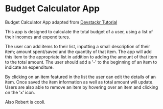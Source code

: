 # Budget Calculator App
Budget Calculator App adapted from <a href="https://www.youtube.com/watch?v=sU4z4Ti-8OQ" target="_blank">Devstackr Tutorial</a>

This app is designed to calculate the total budget of a user, using a list of their incomes and expenditures.

The user can add items to their list, inputting a small description of their item; amount spent/saved and the quantity of that item. 
The app will add this item to the appropriate list in addition to adding the amount of that item to the total amount.
The user should add a '-' to the beginning of an item to indicate an expenditure.

By clicking on an item featured in the list the user can edit the details of an item. Once saved the item information as well as total amount will update.
Users are also able to remove an item by hovering over an item and clicking on the 'x' icon.

Also Robert is cooli.

